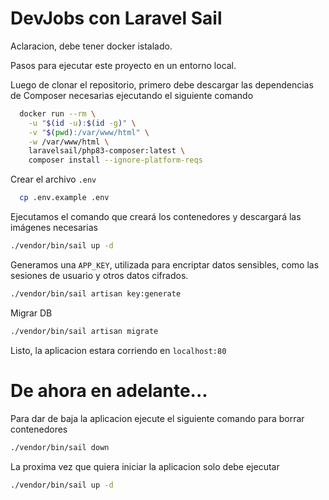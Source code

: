 
# DevJobs con Laravel Sail

Aclaracion, debe tener docker istalado.

Pasos para ejecutar este proyecto en un entorno local. 

Luego de clonar el repositorio, primero debe descargar las dependencias de Composer necesarias ejecutando el siguiente comando

```bash
  docker run --rm \
    -u "$(id -u):$(id -g)" \
    -v "$(pwd):/var/www/html" \
    -w /var/www/html \
    laravelsail/php83-composer:latest \
    composer install --ignore-platform-reqs
```

Crear el archivo `.env`

```bash
  cp .env.example .env
```

Ejecutamos el comando que creará los contenedores y descargará las imágenes necesarias

```bash
./vendor/bin/sail up -d
```
Generamos una `APP_KEY`, utilizada para encriptar datos sensibles, como las sesiones de usuario y otros datos cifrados.

```bash
./vendor/bin/sail artisan key:generate
```
Migrar DB

```bash
./vendor/bin/sail artisan migrate
```

Listo, la aplicacion estara corriendo en `localhost:80` 

# De ahora en adelante...

Para dar de baja la aplicacion ejecute el siguiente comando para borrar contenedores

```bash
./vendor/bin/sail down
```
La proxima vez que quiera iniciar la aplicacion solo debe ejecutar 

```bash
./vendor/bin/sail up -d
```
